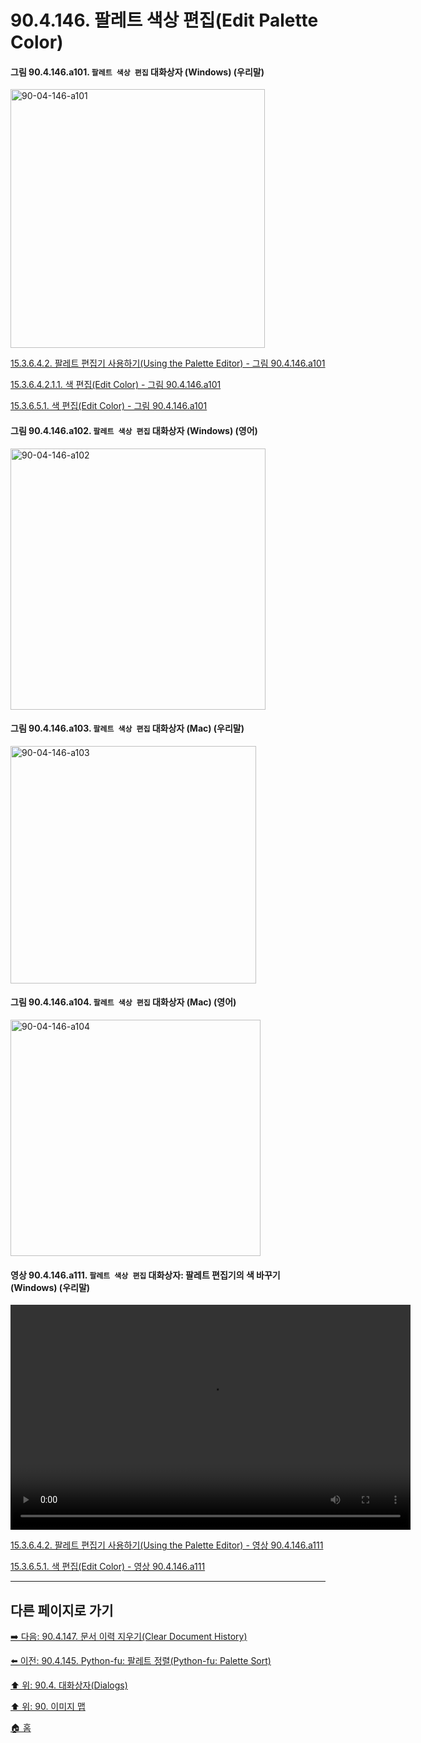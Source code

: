 # 90.4.146. 팔레트 색상 편집(Edit Palette Color)

<a id="90-04-146-a101"></a>

#### 그림 90.4.146.a101. `팔레트 색상 편집` 대화상자 (Windows) (우리말)
<img width="407" height="414" alt="90-04-146-a101" src="https://github.com/user-attachments/assets/a88707bc-2a95-4a94-9f7e-7040c96b5bcd" />

[15.3.6.4.2. 팔레트 편집기 사용하기(Using the Palette Editor) - 그림 90.4.146.a101](./15-03-06-04-02-00-using_the_palette_editor.md#90-04-146-a101)

[15.3.6.4.2.1.1. 색 편집(Edit Color) - 그림 90.4.146.a101](./15-03-06-04-02-01-01-edit_color.md#90-04-146-a101)

[15.3.6.5.1. 색 편집(Edit Color) - 그림 90.4.146.a101](./15-03-06-05-01-edit_color.md#90-04-146-a101)

<a id="90-04-146-a102"></a>

#### 그림 90.4.146.a102. `팔레트 색상 편집` 대화상자 (Windows) (영어)
<img width="408" height="418" alt="90-04-146-a102" src="https://github.com/user-attachments/assets/b6126be5-5dce-4c7b-9961-8c56670f9ea2" />

<a id="90-04-146-a103"></a>

#### 그림 90.4.146.a103. `팔레트 색상 편집` 대화상자 (Mac) (우리말)
<img width="393" height="380" alt="90-04-146-a103" src="https://github.com/user-attachments/assets/4fad4405-00d4-435c-8052-dc9ff9d05dab" />

<a id="90-04-146-a104"></a>

#### 그림 90.4.146.a104. `팔레트 색상 편집` 대화상자 (Mac) (영어)
<img width="400" height="378" alt="90-04-146-a104" src="https://github.com/user-attachments/assets/31a83d2f-f101-4ce2-9265-f2506a46b94b" />

<a id="90-04-146-a111"></a>

#### 영상 90.4.146.a111. `팔레트 색상 편집` 대화상자: 팔레트 편집기의 색 바꾸기 (Windows) (우리말)
<video controls="controls" width="640" height="360" src="https://github.com/user-attachments/assets/1c2e6a46-00da-45a3-8c62-97013ae06158"></video>

[15.3.6.4.2. 팔레트 편집기 사용하기(Using the Palette Editor) - 영상 90.4.146.a111](./15-03-06-04-02-00-using_the_palette_editor.md#90-04-146-a111)

[15.3.6.5.1. 색 편집(Edit Color) - 영상 90.4.146.a111](./15-03-06-05-01-edit_color.md#90-04-146-a111)

***

## 다른 페이지로 가기

[➡️ 다음: 90.4.147. 문서 이력 지우기(Clear Document History)](./90-04-0147-clear_document_history.md)

[⬅️ 이전: 90.4.145. Python-fu: 팔레트 정렬(Python-fu: Palette Sort)](./90-04-0145-python_fu_palette_sort.md)

[⬆️ 위: 90.4. 대화상자(Dialogs)](./90-04-0000-dialogs.md)

[⬆️ 위: 90. 이미지 맵](./90-00-image-map.md)

[🏠 홈](./00-home.md)